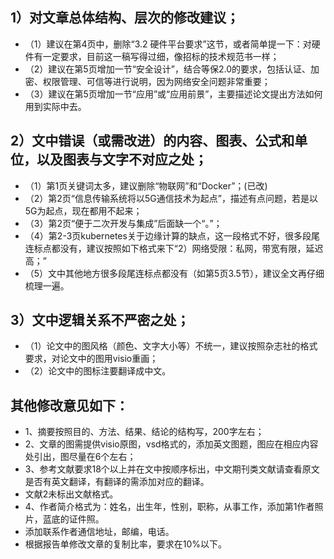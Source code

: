 
## 1）对文章总体结构、层次的修改建议；
- （1）建议在第4页中，删除“3.2 硬件平台要求”这节，或者简单提一下：对硬件有一定要求，目前这一稿写得过细，像招标的技术规范书一样；
- （2）建议在第5页增加一节“安全设计”，结合等保2.0的要求，包括认证、加密、权限管理、可信等进行说明，因为网络安全问题非常重要；
- （3）建议在第5页增加一节“应用”或“应用前景”，主要描述论文提出方法如何用到实际中去。


## 2）文中错误（或需改进）的内容、图表、公式和单位，以及图表与文字不对应之处；
- （1）第1页关键词太多，建议删除“物联网”和“Docker”；(已改)
- （2）第2页“信息传输系统将以5G通信技术为起点”，描述有点问题，若是以5G为起点，现在都用不起来；
- （3）第2页“便于二次开发与集成”后面缺一个“。”；
- （4）第2-3页kubernetes关于边缘计算的缺点，这一段格式不好，很多段尾连标点都没有，建议按照如下格式来下“2）网络受限：私网，带宽有限，延迟高；”
- （5）文中其他地方很多段尾连标点都没有（如第5页3.5节），建议全文再仔细梳理一遍。


## 3）文中逻辑关系不严密之处；
- （1）论文中的图风格（颜色、文字大小等）不统一，建议按照杂志社的格式要求，对论文中的图用visio重画；
- （2）论文中的图标注要翻译成中文。


## 其他修改意见如下：
- 1、摘要按照目的、方法、结果、结论的结构写，200字左右；
- 2、文章的图需提供visio原图，vsd格式的，添加英文图题，图应在相应内容处引出，图尽量在6个左右；
- 3、参考文献要求18个以上并在文中按顺序标出，中文期刊类文献请查看原文是否有英文翻译，有翻译的需添加对应的翻译。
- 文献2未标出文献格式。
- 4、作者简介格式为：姓名，出生年，性别，职称，从事工作，添加第1作者照片，蓝底的证件照。
- 添加联系作者通信地址，邮编，电话。
- 根据报告单修改文章的复制比率，要求在10%以下。
